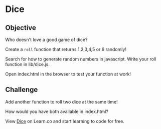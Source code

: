 

# Dice

## Objective

Who doesn't love a good game of dice?

Create a `roll` function that returns 1,2,3,4,5 or 6 randomly!

Search for how to generate random numbers in javascript. Write your roll function in lib/dice.js.

Open index.html in the browser to test your function at work!

## Challenge
Add another function to roll two dice at the same time!

How would you have both available in index.html?

<p data-visibility='hidden'>View <a href='https://learn.co/lessons/cssi-2.4-lab-dice-roll' title='Dice'>Dice</a> on Learn.co and start learning to code for free.</p>
